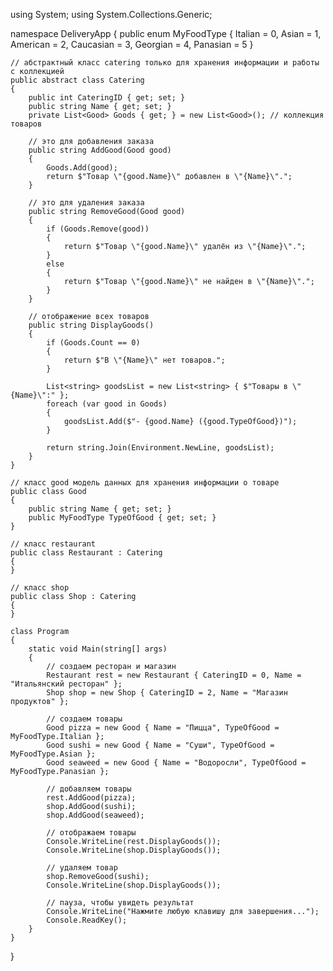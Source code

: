 using System;
using System.Collections.Generic;

namespace DeliveryApp
{
    public enum MyFoodType
    {
        Italian = 0,
        Asian = 1,
        American = 2,
        Caucasian = 3,
        Georgian = 4,
        Panasian = 5
    }

    // абстрактный класс catering только для хранения информации и работы с коллекцией
    public abstract class Catering
    {
        public int CateringID { get; set; }
        public string Name { get; set; }
        private List<Good> Goods { get; } = new List<Good>(); // коллекция товаров

        // это для добавления заказа
        public string AddGood(Good good)
        {
            Goods.Add(good);
            return $"Товар \"{good.Name}\" добавлен в \"{Name}\".";
        }

        // это для удаления заказа
        public string RemoveGood(Good good)
        {
            if (Goods.Remove(good))
            {
                return $"Товар \"{good.Name}\" удалён из \"{Name}\".";
            }
            else
            {
                return $"Товар \"{good.Name}\" не найден в \"{Name}\".";
            }
        }

        // отображение всех товаров
        public string DisplayGoods()
        {
            if (Goods.Count == 0)
            {
                return $"В \"{Name}\" нет товаров.";
            }

            List<string> goodsList = new List<string> { $"Товары в \"{Name}\":" };
            foreach (var good in Goods)
            {
                goodsList.Add($"- {good.Name} ({good.TypeOfGood})");
            }

            return string.Join(Environment.NewLine, goodsList);
        }
    }

    // класс good модель данных для хранения информации о товаре
    public class Good
    {
        public string Name { get; set; }
        public MyFoodType TypeOfGood { get; set; }
    }

    // класс restaurant 
    public class Restaurant : Catering
    {
    }

    // класс shop
    public class Shop : Catering
    {
    }

    class Program
    {
        static void Main(string[] args)
        {
            // создаем ресторан и магазин
            Restaurant rest = new Restaurant { CateringID = 0, Name = "Итальянский ресторан" };
            Shop shop = new Shop { CateringID = 2, Name = "Магазин продуктов" };

            // создаем товары
            Good pizza = new Good { Name = "Пицца", TypeOfGood = MyFoodType.Italian };
            Good sushi = new Good { Name = "Суши", TypeOfGood = MyFoodType.Asian };
            Good seaweed = new Good { Name = "Водоросли", TypeOfGood = MyFoodType.Panasian };

            // добавляем товары
            rest.AddGood(pizza);
            shop.AddGood(sushi);
            shop.AddGood(seaweed);

            // отображаем товары
            Console.WriteLine(rest.DisplayGoods());
            Console.WriteLine(shop.DisplayGoods());

            // удаляем товар
            shop.RemoveGood(sushi);
            Console.WriteLine(shop.DisplayGoods());

            // пауза, чтобы увидеть результат
            Console.WriteLine("Нажмите любую клавишу для завершения...");
            Console.ReadKey();
        }
    }
}
